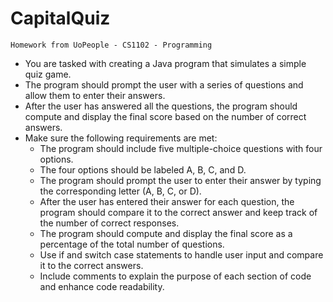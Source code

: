 # CapitalQuiz

`Homework from UoPeople - CS1102 - Programming`

* You are tasked with creating a Java program that simulates a simple quiz game. 
 * The program should prompt the user with a series of questions and allow them to enter their answers. 
 * After the user has answered all the questions, the program should compute and display the final score based on the number of correct answers.
 * Make sure the following requirements are met:
	- The program should include five multiple-choice questions with four options.
	- The four options should be labeled A, B, C, and D.
	- The program should prompt the user to enter their answer by typing the corresponding letter (A, B, C, or D).
	- After the user has entered their answer for each question, the program should compare it to the correct answer and keep track of the number of correct responses.
	- The program should compute and display the final score as a percentage of the total number of questions.
	- Use if and switch case statements to handle user input and compare it to the correct answers.
	- Include comments to explain the purpose of each section of code and enhance code readability.
